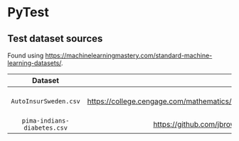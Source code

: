 # PyTest

## Test dataset sources

Found using https://machinelearningmastery.com/standard-machine-learning-datasets/.

|Dataset|Source|Note|
|:---:|:---:|:---:|
|`AutoInsurSweden.csv`|https://college.cengage.com/mathematics/brase/understandable_statistics/7e/students/datasets/slr/frames/slr06.html|Converted to `.csv` manually|
|`pima-indians-diabetes.csv`|https://github.com/jbrownlee/Datasets/blob/master/pima-indians-diabetes.csv||